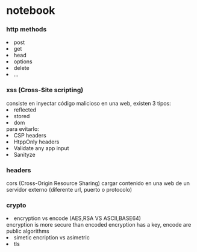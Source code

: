 # notebook


<h3>http methods</h3>
	<li>	post </li>
	<li>	get</li>
	<li>	head</li>
	<li>	options</li>
	<li>	delete</li>
	<li>	...</li>

<h3>xss (Cross-Site scripting)</h3> 
consiste en inyectar código malicioso en una web, existen 3 tipos:<br>
			<li>reflected </li>
			<li>stored</li>
			<li>dom	</li>
para evitarlo:<br>
			<li>CSP headers</li>
			<li>HtppOnly headers</li>
			<li>Validate any app input</li>
			<li>Sanityze</li>
<h3>headers</h3>
	cors (Cross-Origin Resource Sharing)
		cargar contenido en una web de un servidor externo (diferente url, puerto o protocolo)
 
<h3>crypto</h3>
	<li>encryption vs encode (AES,RSA VS ASCII,BASE64)</li>
		encryption is more secure than encoded
		encryption has a key, encode are public algorithms
	<li>simetic encription vs asimetric </li>
	<li>tls </li>
